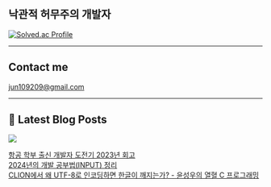 ## 낙관적 허무주의 개발자

[![Solved.ac Profile](http://mazassumnida.wtf/api/v2/generate_badge?boj=abide0206)](https://solved.ac/abide0206/)

---

## Contact me

jun109209@gmail.com

---

## 📕 Latest Blog Posts

<p>
    <a href="https://jun10920.tistory.com/"><img src="https://img.shields.io/badge/Blog-FF5722?style=flat-square&logo=Blogger&logoColor=white"/></a><br>
</p>

<a href=https://jun10920.tistory.com/12>항공 학부 출신 개발자 도전기 2023년 회고</a></br><a href=https://jun10920.tistory.com/11>2024년의 개발 공부법(INPUT) 정리</a></br><a href=https://jun10920.tistory.com/10>CLION에서 왜 UTF-8로 인코딩하면 한글이 깨지는가? - 윤성우의 열혈 C 프로그래밍</a></br>